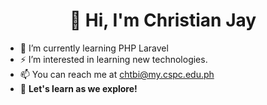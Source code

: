 <h1 align="center">👋 Hi, I'm Christian Jay</h1>

- 🌱 I’m currently learning PHP Laravel
- ⚡ I’m interested in learning new technologies.
- 📫 You can reach me at chtbi@my.cspc.edu.ph
- 🔭 **Let's learn as we explore!**


<!---
- 👋 Hi, I’m @christianjaytibi
- 👀 I’m interested in ...
- 🌱 I’m currently learning ...
- 💞️ I’m looking to collaborate on ...
- 📫 How to reach me ...
--->

<!---
christianjaytibi/christianjaytibi is a ✨ special ✨ repository because its `README.md` (this file) appears on your GitHub profile.
You can click the Preview link to take a look at your changes.
--->
